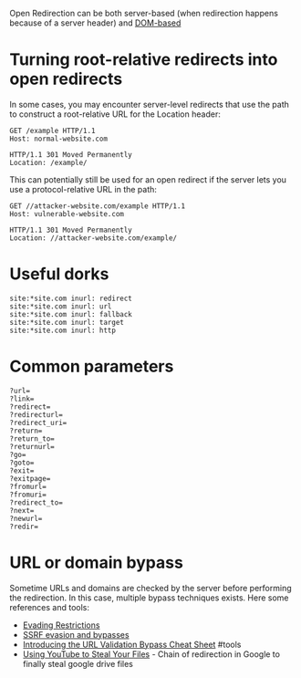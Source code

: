 Open Redirection can be both server-based (when redirection happens because of a server header) and [DOM-based](DOM-based%20vulnerabilities.md#DOM-based%20open%20redirection)
# Turning root-relative redirects into open redirects

In some cases, you may encounter server-level redirects that use the path to construct a root-relative URL for the Location header:

```http
GET /example HTTP/1.1
Host: normal-website.com

HTTP/1.1 301 Moved Permanently
Location: /example/
```

This can potentially still be used for an open redirect if the server lets you use a protocol-relative URL in the path:

```http
GET //attacker-website.com/example HTTP/1.1
Host: vulnerable-website.com

HTTP/1.1 301 Moved Permanently
Location: //attacker-website.com/example/
```


# Useful dorks

```
site:*site.com inurl: redirect
site:*site.com inurl: url
site:*site.com inurl: fallback
site:*site.com inurl: target
site:*site.com inurl: http
```

# Common parameters

```
?url=
?link=
?redirect=
?redirecturl=
?redirect_uri=
?return=
?return_to=
?returnurl=
?go=
?goto=
?exit=
?exitpage=
?fromurl=
?fromuri=
?redirect_to=
?next=
?newurl=
?redir=
```

# URL or domain bypass

Sometime URLs and domains are checked by the server before performing the redirection. In this case, multiple bypass techniques exists. Here some references and tools:
- [Evading Restrictions](Evading%20Restrictions.md)
- [SSRF evasion and bypasses](Server%20Side%20Request%20Forgery%20(SSRF).md#SSRF%20evasion%20and%20bypasses)
- [Introducing the URL Validation Bypass Cheat Sheet](../../Readwise/Articles/PortSwigger%20Research%20-%20Introducing%20the%20URL%20Validation%20Bypass%20Cheat%20Sheet.md) #tools 
- [Using YouTube to Steal Your Files](../../Readwise/Articles/News%20≈%20Packet%20Storm%20-%20Using%20YouTube%20to%20Steal%20Your%20Files.md) - Chain of redirection in Google to finally steal google drive files